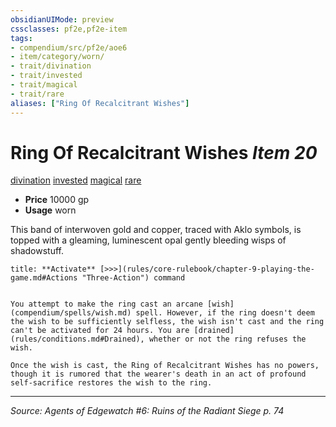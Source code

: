 ```yaml
---
obsidianUIMode: preview
cssclasses: pf2e,pf2e-item
tags:
- compendium/src/pf2e/aoe6
- item/category/worn/
- trait/divination
- trait/invested
- trait/magical
- trait/rare
aliases: ["Ring Of Recalcitrant Wishes"]
---
```

# Ring Of Recalcitrant Wishes *Item 20*  
[divination](rules/traits/divination.md "Divination School Trait")  [invested](rules/traits/invested.md "Invested Item Trait")  [magical](rules/traits/magical.md "Magical Item Trait")  [rare](rules/traits/rare.md "Rare Rarity Trait")  

- **Price** 10000 gp
- **Usage** worn

This band of interwoven gold and copper, traced with Aklo symbols, is topped with a gleaming, luminescent opal gently bleeding wisps of shadowstuff.

```ad-embed-ability
title: **Activate** [>>>](rules/core-rulebook/chapter-9-playing-the-game.md#Actions "Three-Action") command


You attempt to make the ring cast an arcane [wish](compendium/spells/wish.md) spell. However, if the ring doesn't deem the wish to be sufficiently selfless, the wish isn't cast and the ring can't be activated for 24 hours. You are [drained](rules/conditions.md#Drained), whether or not the ring refuses the wish.

Once the wish is cast, the Ring of Recalcitrant Wishes has no powers, though it is rumored that the wearer's death in an act of profound self-sacrifice restores the wish to the ring.
```


---
*Source: Agents of Edgewatch #6: Ruins of the Radiant Siege p. 74*